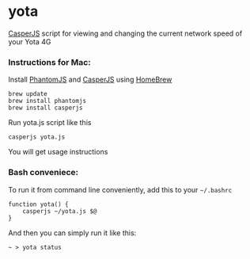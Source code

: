yota
====

[CasperJS](http://casperjs.org/) script for viewing and changing the current network speed of your Yota 4G

### Instructions for Mac:

Install [PhantomJS](http://phantomjs.org/download.html) and [CasperJS](http://casperjs.org/installation.html) using [HomeBrew](http://mxcl.github.com/homebrew/)

    brew update
    brew install phantomjs
    brew install casperjs

Run yota.js script like this
    
    casperjs yota.js

You will get usage instructions

### Bash conveniece:

To run it from command line conveniently, add this to your `~/.bashrc`

    function yota() { 
        casperjs ~/yota.js $@ 
    }

And then you can simply run it like this:

    ~ > yota status

